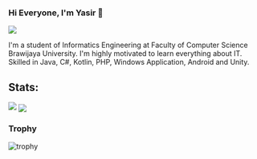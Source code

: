 ### Hi Everyone, I'm Yasir 👋
![](https://komarev.com/ghpvc/?username=yasirrhaq)

I'm a student of Informatics Engineering at Faculty of Computer Science Brawijaya University. I'm highly motivated to learn everything about IT. Skilled in Java, C#, Kotlin, PHP, Windows Application, Android and Unity.

## Stats:

<img src="https://github-readme-stats.vercel.app/api?username=yasirrhaq&show_icons=true">
<a href="https://github.com/yasirrhaq">
  <img align="center" src="https://github-readme-stats.vercel.app/api/top-langs/?username=yasirrhaq&langs_count=5" />
</a>

### Trophy
![trophy](https://github-profile-trophy.vercel.app/?username=yasirrhaq)
